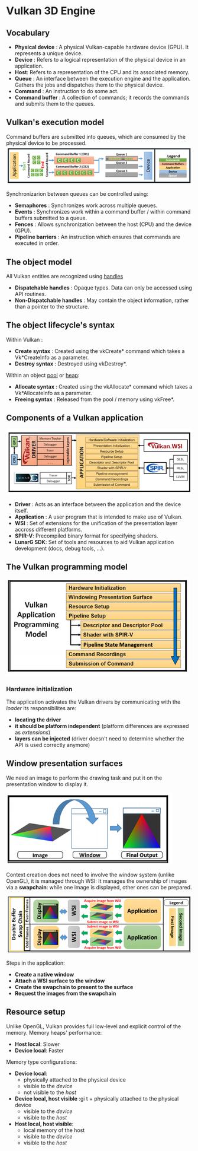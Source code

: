 # Vulkan 3D Engine

## Vocabulary

- **Physical device** : A physical Vulkan-capable hardware device (GPU). It represents a unique device.
- **Device** : Refers to a logical representation of the physical device in an application.
- **Host**: Refers to a representation of the CPU and its associated memory.
- **Queue**  : An interface between the execution engine and the application. Gathers the jobs and dispatches them to the physical device.
- **Command** : An instruction to do some act.
- **Command buffer** :  A collection of commands; it records the commands and submits them to the queues.


## Vulkan's execution model

Command buffers are submitted into queues, which are consumed by the physical device to be processed.
![](executionModel.png)

Synchronizarion between queues can be controlled using:

 - **Semaphores** : Synchronizes work across multiple queues.
 - **Events** : Synchronizes work within a command buffer / within command buffers submitted to a queue.
 - **Fences** : Allows synchronization between the host (CPU) and the device (GPU).
 - **Pipeline barriers** : An instruction which ensures that commands are executed in order.

 
## The object model

All Vulkan entities are recognized using [handles](https://stackoverflow.com/a/13023487)

 - **Dispatchable handles** : Opaque types. Data can only be accessed using API routines.
 - **Non-Dispatchable handles** : May contain the object information, rather than a pointer to the structure.

## The object lifecycle's syntax

Within Vulkan :
 - **Create syntax** : Created using the vkCreate\* command which takes a Vk\*CreateInfo as a parameter.
 - **Destroy syntax** : Destroyed using vkDestroy\*.

Within an object [pool](https://en.wikipedia.org/wiki/Pool_(computer_science)) or [heap](https://stackoverflow.com/a/80113):
 - **Allocate syntax** : Created using the vkAllocate\* command which takes a Vk\*AllocateInfo as a parameter.
 - **Freeing syntax** : Released from the pool / memory using vkFree\*.


## Components of a Vulkan application

![](vulkanApp.png)

 - **Driver** : Acts as an interface between the application and the device itself.
 - **Application** : A user program that is intended to make use of Vulkan.
 - **WSI** : Set of extensions for the unification of the presentation layer accross different platforms.
 - **SPIR-V**: Precompiled binary format for specifying shaders.
 - **LunarG SDK**:  Set of tools and resources to aid Vulkan application development (docs, debug tools, ...).


## The Vulkan programming model

![](programmingModel.png)

### Hardware initialization

The application activates the Vulkan drivers by communicating with the *loader* its responsibilites are:
  - **locating the driver**
  - **it should be platform independent** (platform differences are expressed as *extensions*)
  - **layers can be injected** (driver doesn't need to determine whether the API is used correctly anymore)

## Window presentation surfaces

We need an image to perform the drawing task and put it on the presentation window to display it.

![](windowPresentation.png)

Context creation does not need to involve the window system (unlike OpenGL), it is managed through WSI:
It manages the ownership of images via a **swapchain**: while one image is displayed, other ones can be prepared.

![](swapchain.png)

Steps in the application:
  - **Create a native window**
  - **Attach a WSI surface to the window**
  - **Create the swapchain to present to the surface**
  - **Request the images from the swapchain**

## Resource setup

Unlike OpenGL, Vulkan provides full low-level and explicit control of the memory.
Memory heaps' performance:
  - **Host local**: Slower
  - **Device local**: Faster

Memory type configurations:
  - **Device local**: 
     + physically attached to the physical device
     + visible to the *device*
     + not visible to the *host*
  - **Device local, host visible**
:gi t    + physically attached to the physical device
     + visible to the *device*
     + visible to the *host*
  - **Host local, host visible**: 
     + local memory of the host
     + visible to the *device*
     + visible to the *host*


